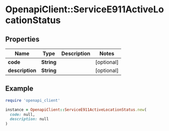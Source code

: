 # OpenapiClient::ServiceE911ActiveLocationStatus

## Properties

| Name | Type | Description | Notes |
| ---- | ---- | ----------- | ----- |
| **code** | **String** |  | [optional] |
| **description** | **String** |  | [optional] |

## Example

```ruby
require 'openapi_client'

instance = OpenapiClient::ServiceE911ActiveLocationStatus.new(
  code: null,
  description: null
)
```

